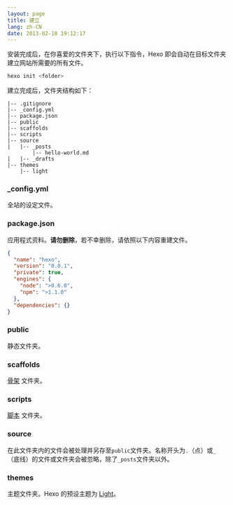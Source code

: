 ```yaml
---
layout: page
title: 建立
lang: zh-CN
date: 2013-02-18 19:12:17
---
```


安装完成后，在你喜爱的文件夹下，执行以下指令，Hexo 即会自动在目标文件夹建立网站所需要的所有文件。

``` bash
hexo init <folder>
```

建立完成后，文件夹结构如下：

``` plain
|-- .gitignore
|-- _config.yml
|-- package.json
|-- public
|-- scaffolds
|-- scripts
|-- source
|   |-- _posts
        |-- hello-world.md
|   |-- _drafts
|-- themes
    |-- light
```

### _config.yml

全站的设定文件。

### package.json

应用程式资料。**请勿删除**，若不幸删除，请依照以下内容重建文件。

``` json
{
  "name": "hexo",
  "version": "0.0.1",
  "private": true,
  "engines": {
    "node": ">0.6.0",
    "npm": ">1.1.0"
  },
  "dependencies": {}
}
```

### public

静态文件夹。

### scaffolds

[骨架][2] 文件夹。

### scripts

[脚本][3] 文件夹。

### source

在此文件夹内的文件会被处理并另存至`public`文件夹。名称开头为`.`（点）或`_`（底线）的文件或文件夹会被忽略，除了`_posts`文件夹以外。

### themes

主题文件夹。Hexo 的预设主题为 [Light][1]。

[1]: https://github.com/tommy351/hexo-theme-light
[2]: writing.html
[3]: scripts.html